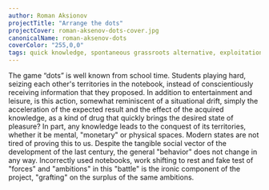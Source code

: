 ```yaml
---
author: Roman Aksionov
projectTitle: "Arrange the dots"
projectCover: roman-aksenov-dots-cover.jpg
canonicalName: roman-aksenov-dots
coverColor: "255,0,0"
tags: quick knowledge, spontaneous grassroots alternative, exploitation of hidden motivation, path stop, sports interest
---
```


The game “dots” is well known from school time. Students playing hard, seizing each other's territories in the notebook, instead of conscientiously receiving information that they proposed. In addition to entertainment and leisure, is this action, somewhat reminiscent of a situational drift, simply the acceleration of the expected result and the effect of the acquired knowledge, as a kind of drug that quickly brings the desired state of pleasure? In part, any knowledge leads to the conquest of its territories, whether it be mental, "monetary" or physical spaces. Modern states are not tired of proving this to us. Despite the tangible social vector of the development of the last century, the general "behavior" does not change in any way. Incorrectly used notebooks, work shifting to rest and fake test of "forces" and "ambitions" in this "battle" is the ironic component of the project, "grafting" on the surplus of the same ambitions.
